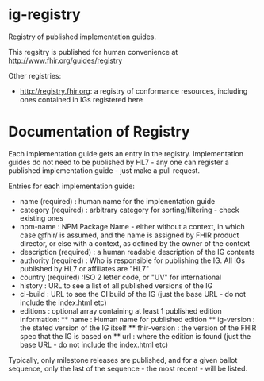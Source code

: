 # ig-registry

Registry of published implementation guides. 

This regsitry is published for human convenience at http://www.fhir.org/guides/registry

Other registries:

* http://registry.fhir.org: a registry of conformance resources, including ones contained in IGs registered here

# Documentation of Registry

Each implementation guide gets an entry in the registry. Implementation guides do not need to be 
published by HL7  - any one can register a published implementation guide - just make a pull request.

Entries for each implementation guide:

* name (required) : human name for the implenentation guide
* category (required) : arbitrary category for sorting/filtering - check existing ones
* npm-name : NPM Package Name - either without a context, in which case @fhir/ is assumed, and the name is assigned by FHIR product director, or else with a context, as defined by the owner of the context
* description (required) : a human readable description of the IG contents
* authority (required) : Who is responsible for publishing the IG. All IGs published by HL7 or affiliates are "HL7"
* country (required) :ISO 2 letter code, or "UV" for international
* history : URL to see a list of all published versions of the IG
* ci-build : URL to see the CI build of the IG (just the base URL - do not include the index.html etc)
* editions : optional array containing at least 1 published edition information:
** name : Human name for published edition
** ig-version : the stated version of the IG itself
** fhir-version : the version of the FHIR spec that the IG is based on
** url : where the edition is found (just the base URL - do not include the index.html etc)

Typically, only milestone releases are published, and for a given ballot sequence, only the last of the sequence - the most recent - will be listed.